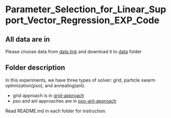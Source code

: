 # Parameter_Selection_for_Linear_Support_Vector_Regression_EXP_Code

## All data are in
Please choose data from [data link](https://www.csie.ntu.edu.tw/~cjlin/libsvmtools/datasets/regression.html) and download it to [data](data) folder


## Folder description
In this experiments, we have three types of solver: grid, particle swarm optimization(pso), and annealing(anl).

- grid approach is in [grid-approach](grid-approach)
- pso and anl approaches are in [pso-anl-approach](pso-anl-approach)

Read README.md in each folder for instruction.
